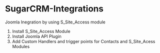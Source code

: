 # SugarCRM-Integrations

Joomla Inegration by using S_Site_Access module
  1. Install S_Site_Access Module
  2. Install Joomla API Plugin
  2. Add Custom Handlers and trigger points for Contacts and S_Site_Acess Modules
